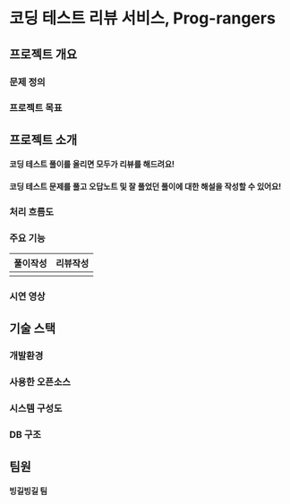 # 코딩 테스트 리뷰 서비스, Prog-rangers

## 프로젝트 개요

### 문제 정의


### 프로젝트 목표


## 프로젝트 소개

#### 코딩 테스트 풀이를 올리면 모두가 리뷰를 해드려요! 

#### 코딩 테스트 문제를 풀고 오답노트 및 잘 풀었던 풀이에 대한 해설을 작성할 수 있어요!


### 처리 흐름도



### 주요 기능

|풀이작성|리뷰작성|
|------|-----|
|||

### 시연 영상

## 기술 스택

### 개발환경



### 사용한 오픈소스


### 시스템 구성도


### DB 구조


## 팀원

#### 빙길빙길 팀


